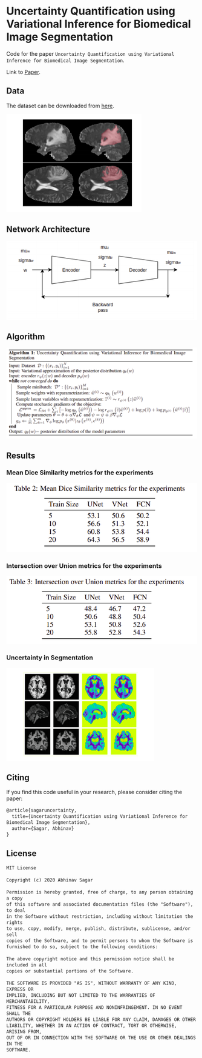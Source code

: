 # Uncertainty Quantification using Variational Inference for Biomedical Image Segmentation

Code for the paper `Uncertainty Quantification using Variational Inference for Biomedical Image Segmentation`.

Link to [Paper](https://abhinavsagar.github.io/files/uq_bnn_s.pdf).

## Data

The dataset can be downloaded from [here](http://braintumorsegmentation.org/).

![loss/accuracy](images/img3.png)

## Network Architecture

![results](images/img1.png)

## Algorithm

![results](images/img2.png)

## Results

### Mean Dice Similarity metrics for the experiments

![results](images/img4.png)


### Intersection over Union metrics for the experiments

![results](images/img5.png)


### Uncertainty in Segmentation

![results](images/img6.png)

## Citing

If you find this code useful in your research, please consider citing the paper:

```
@article{sagaruncertainty,
  title={Uncertainty Quantification using Variational Inference for Biomedical Image Segmentation},
  author={Sagar, Abhinav}
}
```

## License

```
MIT License

Copyright (c) 2020 Abhinav Sagar

Permission is hereby granted, free of charge, to any person obtaining a copy
of this software and associated documentation files (the "Software"), to deal
in the Software without restriction, including without limitation the rights
to use, copy, modify, merge, publish, distribute, sublicense, and/or sell
copies of the Software, and to permit persons to whom the Software is
furnished to do so, subject to the following conditions:

The above copyright notice and this permission notice shall be included in all
copies or substantial portions of the Software.

THE SOFTWARE IS PROVIDED "AS IS", WITHOUT WARRANTY OF ANY KIND, EXPRESS OR
IMPLIED, INCLUDING BUT NOT LIMITED TO THE WARRANTIES OF MERCHANTABILITY,
FITNESS FOR A PARTICULAR PURPOSE AND NONINFRINGEMENT. IN NO EVENT SHALL THE
AUTHORS OR COPYRIGHT HOLDERS BE LIABLE FOR ANY CLAIM, DAMAGES OR OTHER
LIABILITY, WHETHER IN AN ACTION OF CONTRACT, TORT OR OTHERWISE, ARISING FROM,
OUT OF OR IN CONNECTION WITH THE SOFTWARE OR THE USE OR OTHER DEALINGS IN THE
SOFTWARE.
```

